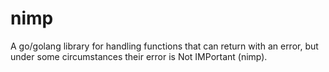 # nimp
A go/golang library for handling functions that can return with an error, but under some circumstances their error is Not IMPortant (nimp).
